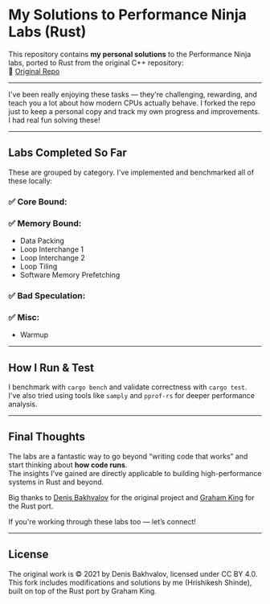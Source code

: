 # My Solutions to Performance Ninja Labs (Rust)

This repository contains **my personal solutions** to the Performance Ninja labs, ported to Rust from the original C++ repository:  
🔗 [Original Repo](https://github.com/dendibakh/perf-ninja)

---

I've been really enjoying these tasks — they're challenging, rewarding, and teach you a lot about how modern CPUs actually behave. I forked the repo just to keep a personal copy and track my own progress and improvements. I had real fun solving these!

---

## Labs Completed So Far

These are grouped by category. I've implemented and benchmarked all of these locally:

### ✅ Core Bound:

### ✅ Memory Bound:
- Data Packing
- Loop Interchange 1
- Loop Interchange 2
- Loop Tiling
- Software Memory Prefetching

### ✅ Bad Speculation:


### ✅ Misc:
- Warmup

---

## How I Run & Test

I benchmark with `cargo bench` and validate correctness with `cargo test`.  
I've also tried using tools like `samply` and `pprof-rs` for deeper performance analysis.

---

## Final Thoughts

The labs are a fantastic way to go beyond “writing code that works” and start thinking about **how code runs**.  
The insights I’ve gained are directly applicable to building high-performance systems in Rust and beyond.

Big thanks to [Denis Bakhvalov](https://easyperf.net) for the original project and [Graham King](https://github.com/grahamking) for the Rust port.

If you're working through these labs too — let’s connect!

---

## License

The original work is ©️ 2021 by Denis Bakhvalov, licensed under CC BY 4.0.  
This fork includes modifications and solutions by me (Hrishikesh Shinde), built on top of the Rust port by Graham King.
